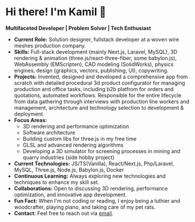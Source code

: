 # Hi there! I'm Kamil 👋

**Multifaceted Developer | Problem Solver | Tech Enthusiast**

- **Current Role:** Solution designer, fullstack developer at a woven wire meshes production company.
- **Skills:** Full-stack development (mainly Next.js, Laravel, MySQL), 3D rendering & animation (three.js/react-three-fiber, some babylon.js), WebAssembly (EMScripten), CAD modeling (SolidWorks), physics engines, design (graphics, vectors, publishing, UI), copywriting.
- **Projects:** Invented, designed and developed a comprehensive app from scratch with detailed procedural 3d product configurator for managing production and office tasks, including b2b platfrom for orders and quotations, automated workflows. Responsible for the entire lifecycle from data gathering through interviews with production line workers and management, architecture and technology selection to development & deployment.
- **Focus Areas:** 
  - 3D rendering and performance optimization
  - Software architecture
  - Building custom libs for three.js in my free time
  - GLSL and advanced rendering algorithms
  - Developing a 3D simulator for screening processes in mining and quarry industries (side hobby project)
- **Current Technologies:** JS/TS(Vanilla), React/Next.js, Php/Laravel, MySQL, Three.js, Node.js, Babylon.js, Docker
- **Continuous Learning:** Always exploring new technologies and techniques to enhance my skill set.
- **Collaborations:** Open to discussing 3D rendering, performance optimization, and innovative app development.
- **Fun Fact:** When I'm not coding or reading, I enjoy being a luthier and woodcrafter, playing piano, and taking care of my pet rats.
- **Contact:** Feel free to reach out via [email](mailto:truckdriverbuck@gmail.com).

<!--
**SingleDraw/SingleDraw** is a ✨ _special_ ✨ repository because its `README.md` (this file) appears on your GitHub profile.

Here are some ideas to get you started:

- 🔭 I’m currently working on ...
- 🌱 I’m currently learning ...
- 👯 I’m looking to collaborate on ...
- 🤔 I’m looking for help with ...
- 💬 Ask me about ...
- 📫 How to reach me: ...
- 😄 Pronouns: ...
- ⚡ Fun fact: ...
-->
